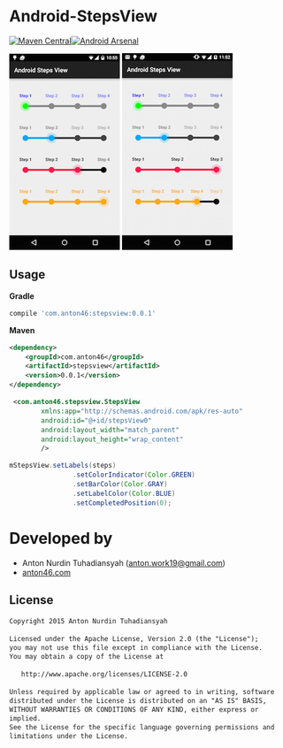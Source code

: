 # Android-StepsView
[![Maven Central](https://maven-badges.herokuapp.com/maven-central/com.anton46/stepsview/badge.svg?style=flat)](https://maven-badges.herokuapp.com/maven-central/com.anton46/collection-picker/)[![Android Arsenal](https://img.shields.io/badge/Android%20Arsenal-Android--StepsView-green.svg?style=flat)](https://android-arsenal.com/details/1/2021)

![Example image](./image1.png) ![Example image](./image2.png)

## Usage

**Gradle**
```gradle
compile 'com.anton46:stepsview:0.0.1'
````
**Maven**
```xml
<dependency>
    <groupId>com.anton46</groupId>
    <artifactId>stepsview</artifactId>
    <version>0.0.1</version>
</dependency>
```

```xml
 <com.anton46.stepsview.StepsView
        xmlns:app="http://schemas.android.com/apk/res-auto"
        android:id="@+id/stepsView0"
        android:layout_width="match_parent"
        android:layout_height="wrap_content"
        />
```        

```java
mStepsView.setLabels(steps)
                .setColorIndicator(Color.GREEN)
                .setBarColor(Color.GRAY)
                .setLabelColor(Color.BLUE)
                .setCompletedPosition(0);
```
       

Developed by
========================
* Anton Nurdin Tuhadiansyah (anton.work19@gmail.com)
* [anton46.com][1]

[1]: http://anton46.com

License
-----------

```
Copyright 2015 Anton Nurdin Tuhadiansyah

Licensed under the Apache License, Version 2.0 (the "License");
you may not use this file except in compliance with the License.
You may obtain a copy of the License at

   http://www.apache.org/licenses/LICENSE-2.0

Unless required by applicable law or agreed to in writing, software
distributed under the License is distributed on an "AS IS" BASIS,
WITHOUT WARRANTIES OR CONDITIONS OF ANY KIND, either express or implied.
See the License for the specific language governing permissions and
limitations under the License.
```
